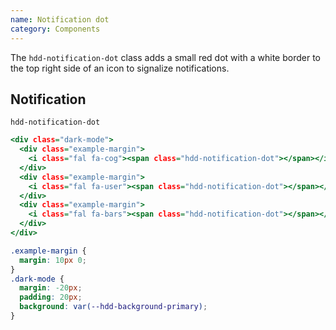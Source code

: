 ```yaml
---
name: Notification dot
category: Components
---
```


The `hdd-notification-dot` class adds a small red dot with a white border to the top right side of an icon to signalize notifications.

## Notification
`hdd-notification-dot`

```notification.html
<div class="dark-mode">
  <div class="example-margin">
    <i class="fal fa-cog"><span class="hdd-notification-dot"></span></i>
  </div>
  <div class="example-margin">
    <i class="fal fa-user"><span class="hdd-notification-dot"></span></i>
  </div>
  <div class="example-margin">
    <i class="fal fa-bars"><span class="hdd-notification-dot"></span></i>
  </div>
</div>
```

```notification.css hidden
.example-margin {
  margin: 10px 0;
}
.dark-mode {
  margin: -20px;
  padding: 20px;
  background: var(--hdd-background-primary);
}
```
